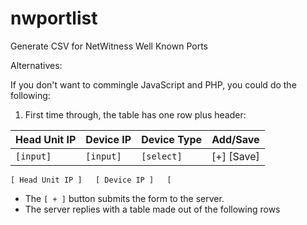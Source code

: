 # nwportlist
Generate CSV for NetWitness Well Known Ports

Alternatives:

If you don't want to commingle JavaScript and PHP, you could do the
following:

1. First time through, the table has one row plus header:

Head Unit IP | Device IP | Device Type | Add/Save
-------------|-----------|-------------|----
`[input]`    | `[input]` | `[select]`  | [+] [Save]



    [ Head Unit IP ]   [ Device IP ]   [ 
- The `[ + ]` button submits the form to the server.
- The server replies with a table made out of the following rows

